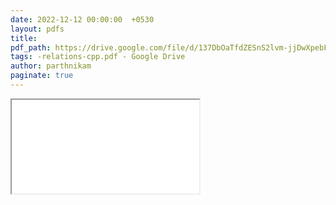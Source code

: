```yaml
---
date: 2022-12-12 00:00:00  +0530
layout: pdfs
title: 
pdf_path: https://drive.google.com/file/d/137DbOaTfdZESnS2lvm-jjDwXpebFZWX0/preview?usp=drive_link
tags: -relations-cpp.pdf - Google Drive
author: parthnikam
paginate: true
---
```


<iframe class="embed-pdf" src="{{ page.pdf_path }}#toolbar=0" seamless="seamless" scrolling="no" style="overflow:hidden"></iframe>
